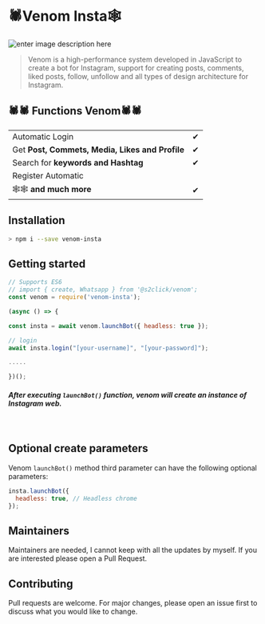 

# 🕷Venom Insta🕸

![enter image description here](https://s2.click/venom.jpg)

> Venom is a high-performance system developed in JavaScript to create a bot for Instagram, support for creating posts, comments, liked posts, follow, unfollow and all types of design architecture for Instagram.


## 🕷🕷 Functions Venom🕷🕷
|  |  |
|--|--|
| Automatic Login | ✔ |
| Get **Post, Commets, Media, Likes and Profile** | ✔ |
| Search for **keywords and Hashtag**  | ✔ |
| Register Automatic  |  |
| 🕸🕸 **and much more**| ✔ |

## Installation

```bash
> npm i --save venom-insta
```
## Getting started

```javascript
// Supports ES6
// import { create, Whatsapp } from '@s2click/venom';
const venom = require('venom-insta');

(async () => {

const insta = await venom.launchBot({ headless: true });

// login
await insta.login("[your-username]", "[your-password]");

.....

})();
```

##### After executing `launchBot()` function, **venom** will create an instance of Instagram web. 

<br>

## Optional create parameters

Venom `launchBot()` method third parameter can have the following optional parameters:
```javascript
insta.launchBot({
  headless: true, // Headless chrome
});
```

## Maintainers

Maintainers are needed, I cannot keep with all the updates by myself. If you are
interested please open a Pull Request.

## Contributing

Pull requests are welcome. For major changes, please open an issue first to
discuss what you would like to change.
